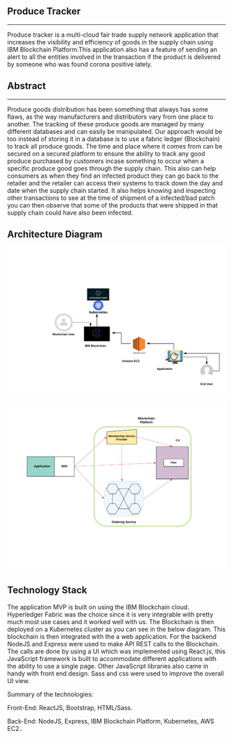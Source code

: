## Produce Tracker
<hr>
Produce tracker is a multi-cloud fair trade supply network application that increases the visibility and efficiency of goods in the supply chain using IBM Blockchain Platform.This application also has a feature of sending an alert to all the entities involved in the transaction if the product is delivered by someone who was found corona positive lately.

## Abstract
<hr>
Produce goods distribution has been something that always has some flaws, as the way manufacturers and distributors vary from one place to another. The tracking of these produce goods are managed by many different databases and can easily be manipulated. Our approach would be too instead of storing it in a database is to use a fabric ledger (Blockchain) to track all produce goods. The time and place where it comes from can be secured on a secured platform to ensure the ability to track any good produce purchased by customers incase something to occur when a specific produce good goes through the supply chain. This also can help consumers as when they find an infected product they can go back to the retailer and the retailer can access their systems to track down the day and date when the supply chain started. It also helps knowing and inspecting other transactions to see at the time of shipment of a infected/bad patch you can then observe that some of the products that were shipped in that supply chain could have also been infected.


## Architecture Diagram

![](images/architectureDiagram.PNG)

<img src="images/blockchain.png" width="700" hight="500">

## Technology Stack

The application MVP is built on using the IBM Blockchain cloud. Hyperledger Fabric was the choice since it is very integrable with pretty much most use cases and it worked well with us. The Blockchain is then deployed on a Kubernetes cluster as you can see in the below diagram. This blockchain is then integrated with the a web application. For the backend NodeJS and Express were used to make API REST calls to the Blockchain. The calls are done by using a UI which was implemented using React.js, this JavaScript framework is built to accommodate different applications with the ability to use a single page. Other JavaScript libraries also came in handy with front end design. Sass and css were used to improve the overall UI view.

Summary of the technologies:


Front-End: ReactJS, Bootstrap, HTML/Sass.


Back-End: NodeJS, Express, IBM Blockchain Platform, Kubernetes, AWS EC2..









